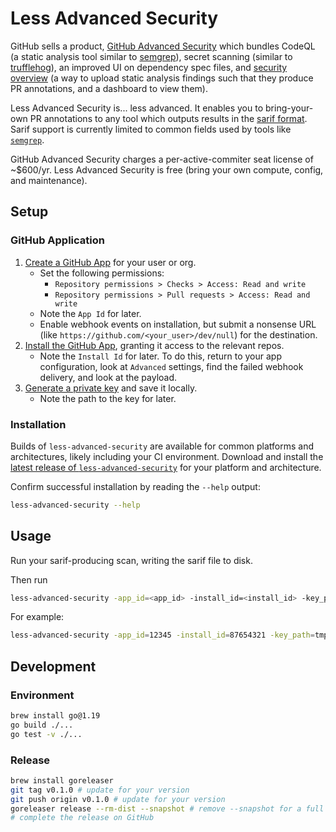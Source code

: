 # Less Advanced Security

GitHub sells a product, [GitHub Advanced Security](https://docs.github.com/en/get-started/learning-about-github/about-github-advanced-security) which bundles CodeQL (a static analysis tool similar to [semgrep](https://semgrep.dev)), secret scanning (similar to [trufflehog](https://github.com/trufflesecurity/trufflehog)), an improved UI on dependency spec files, and [security overview](https://docs.github.com/en/code-security/security-overview/about-the-security-overview) (a way to upload static analysis findings such that they produce PR annotations, and a dashboard to view them).

Less Advanced Security is... less advanced. It enables you to bring-your-own PR annotations to any tool which outputs results in the [sarif format](https://github.com/microsoft/sarif-tutorials). Sarif support is currently limited to common fields used by tools like [`semgrep`](https://semgrep.dev).

GitHub Advanced Security charges a per-active-commiter seat license of ~$600/yr. Less Advanced Security is free (bring your own compute, config, and maintenance).

## Setup

### GitHub Application

1. [Create a GitHub App](https://docs.github.com/en/developers/apps/building-github-apps/creating-a-github-app) for your user or org.
    * Set the following permissions:
        * `Repository permissions > Checks > Access: Read and write`
        * `Repository permissions > Pull requests > Access: Read and write`
    * Note the `App Id` for later.
    * Enable webhook events on installation, but submit a nonsense URL (like `https://github.com/<your_user>/dev/null`) for the destination.
1. [Install the GitHub App](https://docs.github.com/en/developers/apps/managing-github-apps/installing-github-apps), granting it access to the relevant repos.
    * Note the `Install Id` for later. To do this, return to your app configuration, look at `Advanced` settings, find the failed webhook delivery, and look at the payload.
1. [Generate a private key](https://docs.github.com/en/developers/apps/building-github-apps/authenticating-with-github-apps) and save it locally.
    * Note the path to the key for later.

### Installation

Builds of `less-advanced-security` are available for common platforms and architectures, likely including your CI environment.
Download and install the [latest release of `less-advanced-security`](https://github.com/eliblock/less-advanced-security/releases/latest) for your platform and architecture.

Confirm successful installation by reading the `--help` output:

```sh
less-advanced-security --help
```


## Usage

Run your sarif-producing scan, writing the sarif file to disk.

Then run
```sh
less-advanced-security -app_id=<app_id> -install_id=<install_id> -key_path=<path_to_key> -sha=<sha_of_target_commit> -repo=<repo_owner>/<repo_name> -pr=<pr_number> -sarif_path=<path_to_sarif_file>
```

For example:

```sh
less-advanced-security -app_id=12345 -install_id=87654321 -key_path=tmp/application_private_key.pem -sha=ee5dabb638b6b874c42bc3c915cf94d4b6b346b6 -repo=eliblock/less-advanced-security -pr=57 -sarif_path=/tmp/scan-results/sarif.json
```

## Development

### Environment

```sh
brew install go@1.19
go build ./...
go test -v ./...
```

### Release

```sh
brew install goreleaser
git tag v0.1.0 # update for your version
git push origin v0.1.0 # update for your version
goreleaser release --rm-dist --snapshot # remove --snapshot for a full release
# complete the release on GitHub
```
